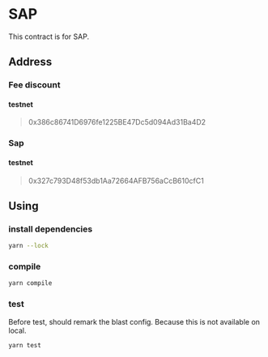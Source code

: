 # SAP

This contract is for SAP.

## Address

### Fee discount

#### testnet

> 0x386c86741D6976fe1225BE47Dc5d094Ad31Ba4D2

### Sap

#### testnet

> 0x327c793D48f53db1Aa72664AFB756aCcB610cfC1

## Using

### install dependencies

```bash
yarn --lock
```

### compile

```bash
yarn compile
```

### test

Before test, should remark the blast config. Because this is not available on local.

```bash
yarn test
```
